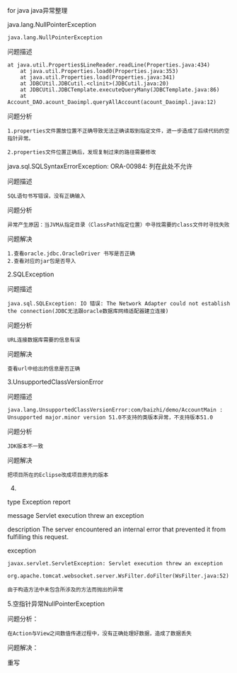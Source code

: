  for java
java异常整理

java.lang.NullPointerException

    java.lang.NullPointerException

问题描述

    at java.util.Properties$LineReader.readLine(Properties.java:434)
    	at java.util.Properties.load0(Properties.java:353)
    	at java.util.Properties.load(Properties.java:341)
    	at JDBCUtil.JDBCutil.<clinit>(JDBCutil.java:20)
    	at JDBCUtil.JDBCTemplate.executeQueryMany(JDBCTemplate.java:86)
    	at Account_DAO.acount_Daoimpl.queryAllAccount(acount_Daoimpl.java:12)

问题分析

    1.properties文件置放位置不正确导致无法正确读取到指定文件，进一步造成了后续代码的空指针异常。

    2.properties文件位置正确后，发现复制过来的路径需要修改

java.sql.SQLSyntaxErrorException: ORA-00984: 列在此处不允许

问题描述

    SQL语句书写错误，没有正确输入

问题分析

    异常产生原因：当JVM从指定目录（ClassPath指定位置）中寻找需要的class文件时寻找失败

问题解决

    1.查看oracle.jdbc.OracleDriver 书写是否正确
    2.查看对应的jar包是否导入

2.SQLException

问题描述

    java.sql.SQLException: IO 错误: The Network Adapter could not establish the connection(JDBC无法跟oracle数据库网络适配器建立连接)

问题分析

    URL连接数据库需要的信息有误

问题解决

    查看url中给出的信息是否正确

3.UnsupportedClassVersionError

问题描述

    java.lang.UnsupportedClassVersionError:com/baizhi/demo/AccountMain : Unsupported major.minor version 51.0不支持的类版本异常，不支持版本51.0

问题分析

    JDK版本不一致

问题解决

    把项目所在的Eclipse改成项目原先的版本

4.

type Exception report

message Servlet execution threw an exception

description The server encountered an internal error that prevented it from fulfilling this request.

exception

    javax.servlet.ServletException: Servlet execution threw an exception
    	org.apache.tomcat.websocket.server.WsFilter.doFilter(WsFilter.java:52)

    由于构造方法中未包含所涉及的方法而抛出的异常

5.空指针异常NullPointerException

问题分析：

	在Action与View之间数值传递过程中，没有正确处理好数据，造成了数据丢失

问题解决：

重写
